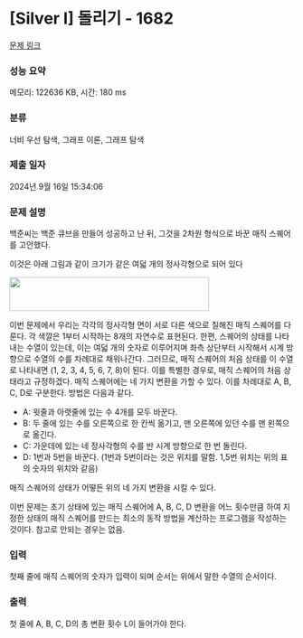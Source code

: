 # [Silver I] 돌리기 - 1682 

[문제 링크](https://www.acmicpc.net/problem/1682) 

### 성능 요약

메모리: 122636 KB, 시간: 180 ms

### 분류

너비 우선 탐색, 그래프 이론, 그래프 탐색

### 제출 일자

2024년 9월 16일 15:34:06

### 문제 설명

<p>백준씨는 백준 큐브을 만들어 성공하고 난 뒤, 그것을 2차원 형식으로 바꾼 매직 스퀘어를 고안했다.</p>

<p>이것은 아래 그림과 같이 크기가 같은 여덟 개의 정사각형으로 되어 있다</p>

<p><img alt="" src="https://www.acmicpc.net/JudgeOnline/upload/201005/dol.PNG" style="height:60px; width:353px"></p>

<p>이번 문제에서 우리는 각각의 정사각형 면이 서로 다른 색으로 칠해진 매직 스퀘어를 다룬다. 각 색깔은 1부터 시작하는 8개의 자연수로 표현된다. 한편, 스퀘어의 상태를 나타내는 수열이 있는데, 이는 여덟 개의 숫자로 이루어지며 좌측 상단부터 시작해서 시계 방향으로 수열의 수를 차례대로 채워나간다. 그러므로, 매직 스퀘어의 처음 상태를 이 수열로 나타내면 (1, 2, 3, 4, 5, 6, 7, 8)이 된다. 이를 특별한 경우로, 매직 스퀘어의 처음 상태라고 규정하겠다. 매직 스퀘어에는 네 가지 변환을 가할 수 있다. 이를 차례대로 A, B, C, D로 구분한다. 방법은 다음과 같다.</p>

<ul>
	<li>A: 윗줄과 아랫줄에 있는 수 4개를 모두 바꾼다.</li>
	<li>B: 두 줄에 있는 수를 오른쪽으로 한 칸씩 옮기고, 맨 오른쪽에 있던 수를 맨 왼쪽으로 옮긴다.</li>
	<li>C: 가운데에 있는 네 정사각형의 수를 반 시계 방향으로 한 번 돌린다.</li>
	<li>D: 1번과 5번을 바꾼다. (1번과 5번이라는 것은 위치를 말함. 1,5번 위치는 위의 표의 숫자의 위치와 같음)</li>
</ul>

<p>매직 스퀘어의 상태가 어떻든 위의 네 가지 변환을 시킬 수 있다.</p>

<p>이번 문제는 초기 상태에 있는 매직 스퀘어에 A, B, C, D 변환을 어느 횟수만큼 하여 지정한 상태의 매직 스퀘어를 만드는 최소의 동작 방법을 계산하는 프로그램을 작성하는 것이다. 참고로 안되는 경우는 없음.</p>

### 입력 

 <p>첫째 줄에 매직 스퀘어의 숫자가 입력이 되며 순서는 위에서 말한 수열의 순서이다.</p>

### 출력 

 <p>첫 줄에 A, B, C, D의 총 변환 횟수 L이 들어가야 한다.</p>

